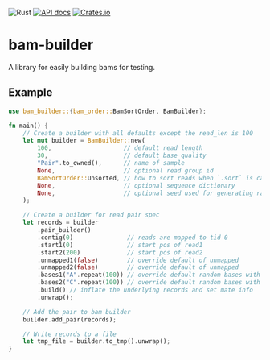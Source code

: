 ![Rust](https://github.com/sstadick/bam-builder/workflows/Rust/badge.svg)
[![API docs](https://img.shields.io/badge/API-documentation-blue.svg)](https://docs.rs/bam-builder)
[![Crates.io](https://img.shields.io/crates/v/bam-builder.svg)](https://crates.io/crates/bam-builder)

# bam-builder

A library for easily building bams for testing.

## Example

```rust
use bam_builder::{bam_order::BamSortOrder, BamBuilder};

fn main() {
    // Create a builder with all defaults except the read_len is 100
    let mut builder = BamBuilder::new(
        100,                    // default read length
        30,                     // default base quality
        "Pair".to_owned(),      // name of sample
        None,                   // optional read group id
        BamSortOrder::Unsorted, // how to sort reads when `.sort` is called
        None,                   // optional sequence dictionary
        None,                   // optional seed used for generating random bases
    );

    // Create a builder for read pair spec
    let records = builder
        .pair_builder()
        .contig(0)               // reads are mapped to tid 0
        .start1(0)               // start pos of read1
        .start2(200)             // start pos of read2
        .unmapped1(false)        // override default of unmapped
        .unmapped2(false)        // override default of unmapped
        .bases1("A".repeat(100)) // override default random bases with "A"s
        .bases2("C".repeat(100)) // override default random bases with "C"s
        .build() // inflate the underlying records and set mate info
        .unwrap();

    // Add the pair to bam builder
    builder.add_pair(records);

    // Write records to a file
    let tmp_file = builder.to_tmp().unwrap();
}
```
